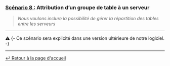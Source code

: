 ### <u>Scénario 8 :</u> Attribution d’un groupe de table à un serveur

> *Nous voulons inclure la possibilité de gérer la répartition des tables entre les serveurs*

---
:warning: {- Ce scénario sera explicité dans une version ultérieure de notre logiciel. -}

---


[:leftwards_arrow_with_hook: Retour à la page d'accueil](../README.md)
